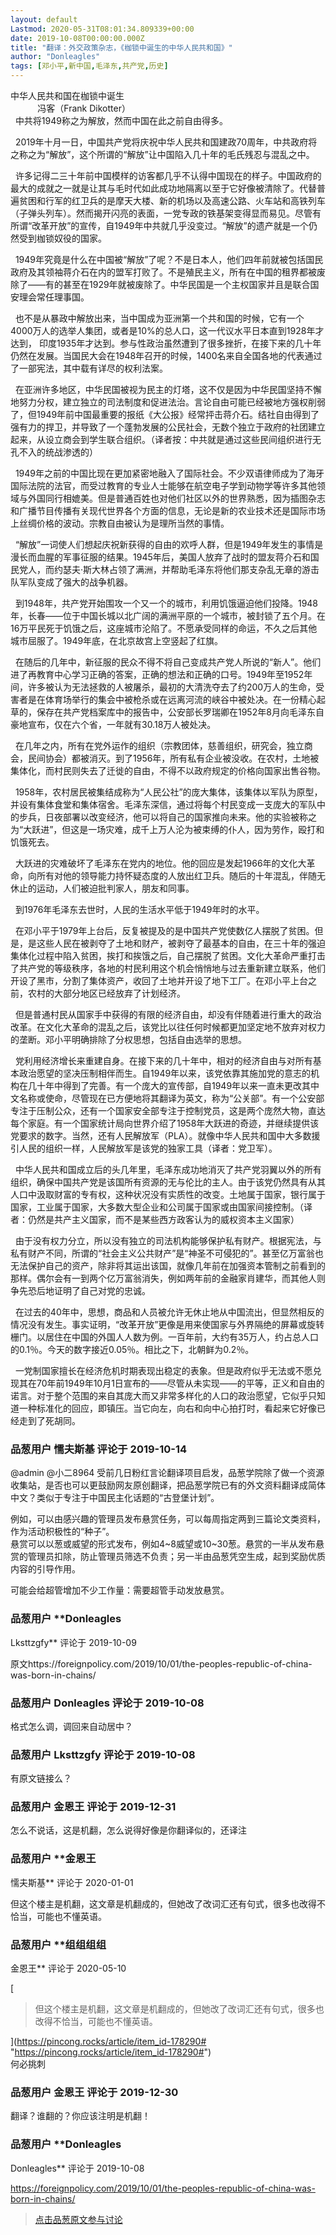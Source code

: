 ```yaml
---
layout: default
Lastmod: 2020-05-31T08:01:34.809339+00:00
date: 2019-10-08T00:00:00.000Z
title: "翻译：外交政策杂志，《枷锁中诞生的中华人民共和国》"
author: "Donleagles"
tags: [邓小平,新中国,毛泽东,共产党,历史]
---
```


中华人民共和国在枷锁中诞生  
           冯客（Frank Dikotter）  
  中共将1949称之为解放，然而中国在此之前自由得多。  
  
  2019年十月一日，中国共产党将庆祝中华人民共和国建政70周年，中共政府将之称之为“解放”，这个所谓的“解放”让中国陷入几十年的毛氏残忍与混乱之中。  
  
  许多记得二三十年前中国模样的访客都几乎不认得中国现在的样子。中国政府的最大的成就之一就是让其与毛时代如此成功地隔离以至于它好像被清除了。代替普遍贫困和行军的红卫兵的是摩天大楼、新的机场以及高速公路、火车站和高铁列车（子弹头列车）。然而揭开闪亮的表面，一党专政的铁基架变得显而易见。尽管有所谓“改革开放”的宣传，自1949年中共就几乎没变过。“解放”的遗产就是一个仍然受到枷锁奴役的国家。  
  
  1949年究竟是什么在中国被“解放”了呢？不是日本人，他们四年前就被包括国民政府及其领袖蒋介石在内的盟军打败了。不是殖民主义，所有在中国的租界都被废除了——有的甚至在1929年就被废除了。中华民国是一个主权国家并且是联合国安理会常任理事国。  
  
  也不是从暴政中解放出来，当中国成为亚洲第一个共和国的时候，它有一个4000万人的选举人集团，或者是10%的总人口，这一代议水平日本直到1928年才达到， 印度1935年才达到。参与性政治虽然遭到了很多挫折，在接下来的几十年仍然在发展。当国民大会在1948年召开的时候，1400名来自全国各地的代表通过了一部宪法，其中载有详尽的权利法案。  
  
  在亚洲许多地区，中华民国被视为民主的灯塔，这不仅是因为中华民国坚持不懈地努力分权，建立独立的司法制度和促进法治。言论自由可能已经被地方强权削弱了，但1949年前中国最重要的报纸《大公报》经常抨击蒋介石。结社自由得到了强有力的捍卫，并导致了一个蓬勃发展的公民社会，无数个独立于政府的社团建立起来，从设立商会到学生联合组织。（译者按：中共就是通过这些民间组织进行无孔不入的统战渗透的）  
  
  1949年之前的中国比现在更加紧密地融入了国际社会。不少双语律师成为了海牙国际法院的法官，而受过教育的专业人士能够在航空电子学到动物学等许多其他领域与外国同行相媲美。但是普通百姓也对他们社区以外的世界熟悉，因为插图杂志和广播节目传播有关现代世界各个方面的信息，无论是新的农业技术还是国际市场上丝绸价格的波动。宗教自由被认为是理所当然的事情。  
  
  “解放”一词使人们想起庆祝新获得的自由的欢呼人群，但是1949年发生的事情是漫长而血腥的军事征服的结果。1945年后，美国人放弃了战时的盟友蒋介石和国民党人，而约瑟夫·斯大林占领了满洲，并帮助毛泽东将他们那支杂乱无章的游击队军队变成了强大的战争机器。  
  
  到1948年，共产党开始围攻一个又一个的城市，利用饥饿逼迫他们投降。1948年，长春——位于中国长城以北广阔的满洲平原的一个城市，被封锁了五个月。在16万平民死于饥饿之后，这座城市沦陷了。不愿承受同样的命运，不久之后其他城市屈服了。1949年底，在北京故宫上空竖起了红旗。  
  
  在随后的几年中，新征服的民众不得不将自己变成共产党人所说的“新人”。他们进了再教育中心学习正确的答案，正确的想法和正确的口号。1949年至1952年间，许多被认为无法拯救的人被屠杀，最初的大清洗夺去了约200万人的生命，受害者是在体育场举行的集会中被枪杀或在远离河流的峡谷中被处决。在一份精心起草的，保存在共产党档案库中的报告中，公安部长罗瑞卿在1952年8月向毛泽东自豪地宣布，仅在六个省，一年就有30.18万人被处决。  
  
  在几年之内，所有在党外运作的组织（宗教团体，慈善组织，研究会，独立商会，民间协会）都被消灭。到了1956年，所有私有企业被没收。在农村，土地被集体化，而村民则失去了迁徙的自由，不得不以政府规定的价格向国家出售谷物。  
  
  1958年，农村居民被集结成称为“人民公社”的庞大集体，该集体以军队为原型，并设有集体食堂和集体宿舍。毛泽东深信，通过将每个村民变成一支庞大的军队中的步兵，日夜部署以改变经济，他可以将自己的国家推向未来。他的实验被称之为“大跃进”，但这是一场灾难，成千上万人沦为被束缚的仆人，因为劳作，殴打和饥饿死去。  
  
  大跃进的灾难破坏了毛泽东在党内的地位。他的回应是发起1966年的文化大革命，向所有对他的领导能力持怀疑态度的人放出红卫兵。随后的十年混乱，伴随无休止的运动，人们被迫批判家人，朋友和同事。  
  
  到1976年毛泽东去世时，人民的生活水平低于1949年时的水平。  
  
  在邓小平于1979年上台后，反复被提及的是中国共产党使数亿人摆脱了贫困。但是，是这些人民在被剥夺了土地和财产，被剥夺了最基本的自由，在三十年的强迫集体化过程中陷入贫困，挨打和挨饿之后，自己摆脱了贫困。文化大革命严重打击了共产党的等级秩序，各地的村民利用这个机会悄悄地与过去重新建立联系，他们开设了黑市，分割了集体资产，收回了土地并开设了地下工厂。在邓小平上台之前，农村的大部分地区已经放弃了计划经济。  
  
  但是普通村民从国家手中获得的有限的经济自由，却没有伴随着进行重大的政治改革。在文化大革命的混乱之后，该党比以往任何时候都更加坚定地不放弃对权力的垄断。邓小平明确排除了分权思想，包括自由选举的思想。  
  
  党利用经济增长来重建自身。在接下来的几十年中，相对的经济自由与对所有基本政治愿望的坚决压制相伴而生。自1949年以来，该党依靠其施加党的意志的机构在几十年中得到了完善。有一个庞大的宣传部，自1949年以来一直未更改其中文名称或使命，尽管现在已方便地将其翻译为英文，称为“公关部”。有一个公安部专注于压制公众，还有一个国家安全部专注于控制党员，这是两个庞然大物，直达每个家庭。有一个国家统计局向世界介绍了1958年大跃进的奇迹，并继续提供该党要求的数字。当然，还有人民解放军（PLA）。就像中华人民共和国中大多数援引人民的组织一样，人民解放军是该党的独家工具（译者：党卫军）。  
  
  中华人民共和国成立后的头几年里，毛泽东成功地消灭了共产党羽翼以外的所有组织，确保中国共产党是该国所有资源的无与伦比的主人。由于该党仍然具有从其人口中汲取财富的专有权，这种状况没有实质性的改变。土地属于国家，银行属于国家，工业属于国家，大多数大型企业和公司属于国家或由国家间接控制。（译者：仍然是共产主义国家，而不是某些西方政客认为的威权资本主义国家）  
  
  由于没有权力分立，所以没有独立的司法机构能够保护私有财产。根据宪法，与私有财产不同，所谓的“社会主义公共财产”是“神圣不可侵犯的”。甚至亿万富翁也无法保护自己的资产，除非将其运出该国，就像几年前在加强资本管制之前看到的那样。偶尔会有一到两个亿万富翁消失，例如两年前的金融家肖建华，而其他人则争先恐后地证明了自己对党的忠诚。  
  
  在过去的40年中，思想，商品和人员被允许无休止地从中国流出，但显然相反的情况没有发生。事实证明，“改革开放”更像是用来使国家与外界隔绝的屏幕或旋转栅门。以居住在中国的外国人人数为例。一百年前，大约有35万人，约占总人口的0.1％。今天的数字接近0.05％。相比之下，北朝鲜为0.2％。  
  
  一党制国家擅长在经济危机时期表现出稳定的表象。但是政府似乎无法或不愿兑现其在70年前1949年10月1日宣布的——尽管从未实现——的平等，正义和自由的诺言。对于整个范围的来自其庞大而又非常多样化的人口的政治愿望，它似乎只知道一种标准化的回应，即镇压。当它向左，向右和向中心拍打时，看起来它好像已经走到了死胡同。

            
### 品葱用户 **懦夫斯基** 评论于 2019-10-14
        
@admin @小二8964 受前几日粉红言论翻译项目启发，品葱学院除了做一个资源收集站，是否也可以更鼓励网友原创翻译，把品葱学院已有的外文资料翻译成简体中文？类似于专注于中国民主化话题的“古登堡计划”。  
  
例如，可以由感兴趣的管理员发布悬赏任务，可以每周指定两到三篇论文类资料，作为活动积极性的“种子”。  
悬赏可以以葱或威望的形式发布，例如4~8威望或10~30葱。悬赏的一半从发布悬赏的管理员扣除，防止管理员筛选不负责；另一半由品葱凭空生成，起到奖励优质内容的引导作用。  
  
可能会给超管增加不少工作量：需要超管手动发放悬赏。
        


            
### 品葱用户 **Donleagles 
Lksttzgfy** 评论于 2019-10-09
        
原文https://foreignpolicy.com/2019/10/01/the-peoples-republic-of-china-was-born-in-chains/
        


            
### 品葱用户 **Donleagles** 评论于 2019-10-08
        
格式怎么调，调回来自动居中？
        


            
### 品葱用户 **Lksttzgfy** 评论于 2019-10-08
        
有原文链接么？
        


            
### 品葱用户 **金恩王** 评论于 2019-12-31
        
怎么不说话，这是机翻，怎么说得好像是你翻译似的，还译注
        


            
### 品葱用户 **金恩王 
懦夫斯基** 评论于 2020-01-01
        
但这个楼主是机翻，这文章是机翻成的，但她改了改词汇还有句式，很多也改得不恰当，可能也不懂英语。
        


            
### 品葱用户 **组组组组 
金恩王** 评论于 2020-05-10
        
[

> 但这个楼主是机翻，这文章是机翻成的，但她改了改词汇还有句式，很多也改得不恰当，可能也不懂英语。

](https://pincong.rocks/article/item_id-178290# "https://pincong.rocks/article/item_id-178290#")  
何必挑刺
        


            
### 品葱用户 **金恩王** 评论于 2019-12-30
        
翻译？谁翻的？你应该注明是机翻！
        


            
### 品葱用户 **Donleagles 
Donleagles** 评论于 2019-10-08
        
https://foreignpolicy.com/2019/10/01/the-peoples-republic-of-china-was-born-in-chains/
        






> [点击品葱原文参与讨论](https://pincong.rocks/article/id-6206__sort_key-agree_count__sort-DESC)

